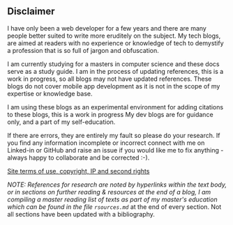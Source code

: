 ## Disclaimer

I have only been a web developer for a few years and there are many people better suited to write more eruditely on the subject. My tech blogs, are aimed at readers with no experience or knowledge of tech to demystify a profession that is so full of jargon and obfuscation. 

I am currently studying for a masters in computer science and these docs serve as a study guide. I am in the process of updating references, this is a work in progress, so all blogs may not have updated references. These blogs do not cover mobile app development as it is not in the scope of my expertise or knowledge base.

I am using these blogs as an experimental environment for adding citations to these blogs, this is a work in progress My dev blogs are for guidance only, and a part of my self-education. 

If there are errors, they are entirely my fault so please do your research. If you find any information incomplete or incorrect connect with me on Linked-in or GitHub and raise an issue if you would like me to fix anything - always happy to collaborate and be corrected :-).

[Site terms of use, copyright, IP and second rights](https://concentriccirclesdigital.com/site-terms-of-use/)

_NOTE: References for research are noted by hyperlinks within the text body, or in sections on further reading & resources at the end of a blog, I am compiling a master reading list of texts as part of my master's education which can be found in the file `rsources.md`_ at the end of every section. Not all sections have been updated with a bibliography.
